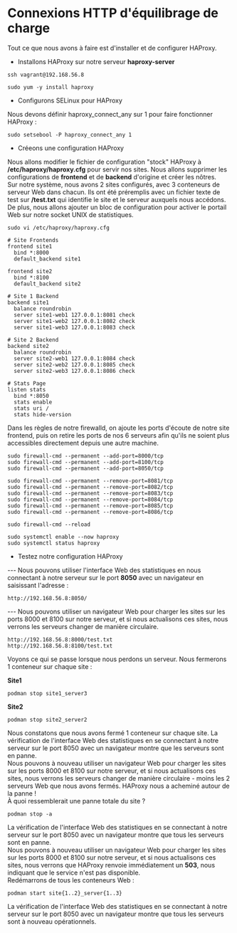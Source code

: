# Connexions HTTP d'équilibrage de charge

Tout ce que nous avons à faire est d'installer et de configurer HAProxy.

- Installons HAProxy sur notre serveur **haproxy-server**
```
ssh vagrant@192.168.56.8
```

```
sudo yum -y install haproxy
```

- Configurons SELinux pour HAProxy

Nous devons définir haproxy_connect_any sur 1 pour faire fonctionner HAProxy :
```
sudo setsebool -P haproxy_connect_any 1
```

- Créeons une configuration HAProxy

Nous allons modifier le fichier de configuration "stock" HAProxy à **/etc/haproxy/haproxy.cfg** pour servir nos sites. Nous allons supprimer les configurations de **frontend** et de **backend** d'origine et créer les nôtres.<br>
Sur notre système, nous avons 2 sites configurés, avec 3 conteneurs de serveur Web dans chacun. Ils ont été préremplis avec un fichier texte de test sur **/test.txt** qui identifie le site et le serveur auxquels nous accédons.<br>
De plus, nous allons ajouter un bloc de configuration pour activer le portail Web sur notre socket UNIX de statistiques.

```
sudo vi /etc/haproxy/haproxy.cfg
```

```
# Site Frontends
frontend site1
  bind *:8000
  default_backend site1

frontend site2
  bind *:8100
  default_backend site2

# Site 1 Backend
backend site1
  balance roundrobin
  server site1-web1 127.0.0.1:8081 check
  server site1-web2 127.0.0.1:8082 check
  server site1-web3 127.0.0.1:8083 check

# Site 2 Backend
backend site2
  balance roundrobin
  server site2-web1 127.0.0.1:8084 check
  server site2-web2 127.0.0.1:8085 check
  server site2-web3 127.0.0.1:8086 check

# Stats Page
listen stats
  bind *:8050
  stats enable
  stats uri /
  stats hide-version  
```

Dans les règles de notre firewalld, on ajoute les ports d'écoute de notre site frontend, puis on retire les ports de nos 6 serveurs afin qu'ils ne soient plus accessibles directement depuis une autre machine.

```
sudo firewall-cmd --permanent --add-port=8000/tcp
sudo firewall-cmd --permanent --add-port=8100/tcp
sudo firewall-cmd --permanent --add-port=8050/tcp

sudo firewall-cmd --permanent --remove-port=8081/tcp
sudo firewall-cmd --permanent --remove-port=8082/tcp
sudo firewall-cmd --permanent --remove-port=8083/tcp
sudo firewall-cmd --permanent --remove-port=8084/tcp
sudo firewall-cmd --permanent --remove-port=8085/tcp
sudo firewall-cmd --permanent --remove-port=8086/tcp

sudo firewall-cmd --reload
```

```
sudo systemctl enable --now haproxy
sudo systemctl status haproxy
```

- Testez notre configuration HAProxy

--- Nous pouvons utiliser l'interface Web des statistiques en nous connectant à notre serveur sur le port **8050** avec un navigateur en saisissant l'adresse :

```
http://192.168.56.8:8050/
```

--- Nous pouvons utiliser un navigateur Web pour charger les sites sur les ports 8000 et 8100 sur notre serveur, et si nous actualisons ces sites, nous verrons les serveurs changer de manière circulaire.

```
http://192.168.56.8:8000/test.txt
http://192.168.56.8:8100/test.txt
```

Voyons ce qui se passe lorsque nous perdons un serveur. Nous fermerons 1 conteneur sur chaque site : <br>

**Site1**
```
podman stop site1_server3
```

**Site2**
```
podman stop site2_server2
```

Nous constatons que nous avons fermé 1 conteneur sur chaque site.
La vérification de l'interface Web des statistiques en se connectant à notre serveur sur le port 8050 avec un navigateur montre que les serveurs sont en panne. <br>
Nous pouvons à nouveau utiliser un navigateur Web pour charger les sites sur les ports 8000 et 8100 sur notre serveur, et si nous actualisons ces sites, nous verrons les serveurs changer de manière circulaire - moins les 2 serveurs Web que nous avons fermés. HAProxy nous a acheminé autour de la panne ! <br>
À quoi ressemblerait une panne totale du site ? 

```
podman stop -a
```

La vérification de l'interface Web des statistiques en se connectant à notre serveur sur le port 8050 avec un navigateur montre que tous les serveurs sont en panne. <br>
Nous pouvons à nouveau utiliser un navigateur Web pour charger les sites sur les ports 8000 et 8100 sur notre serveur, et si nous actualisons ces sites, nous verrons que HAProxy renvoie immédiatement un **503**, nous indiquant que le service n'est pas disponible.<br>
Redémarrons de tous les conteneurs Web :

```
podman start site{1..2}_server{1..3}
```

La vérification de l'interface Web des statistiques en se connectant à notre serveur sur le port 8050 avec un navigateur montre que tous les serveurs sont à nouveau opérationnels.